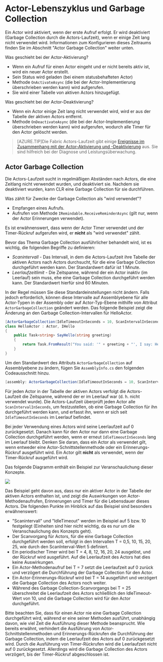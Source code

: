 <properties
   pageTitle="Reliable Actors-Lebenszyklus"
   description="Erläutert Lebenszyklus und Garbage Collection für Service Fabric Reliable Actors"
   services="service-fabric"
   documentationCenter=".net"
   authors="jessebenson"
   manager="timlt"
   editor=""/>


<tags
   ms.service="service-fabric"
   ms.devlang="dotnet"
   ms.topic="article"
   ms.tgt_pltfrm="NA"
   ms.workload="NA"
   ms.date="08/05/2015"
   ms.author="amanbha"/>



# Actor-Lebenszyklus und Garbage Collection
Ein Actor wird aktiviert, wenn der erste Aufruf erfolgt. Er wird deaktiviert (Garbage Collection durch die Actors-Laufzeit), wenn er einige Zeit lang nicht verwendet wird. Informationen zum Konfigurieren dieses Zeitraums finden Sie im Abschnitt "Actor Garbage Collection" weiter unten.

Was geschieht bei der Actor-Aktivierung?

- Wenn ein Aufruf für einen Actor eingeht und er nicht bereits aktiv ist, wird ein neuer Actor erstellt.
- Sein Status wird geladen (bei einem statusbehafteten Actor)
- Methode `OnActivateAsync` (die bei der Actor-Implementierung überschrieben werden kann) wird aufgerufen.
- Sie wird einer Tabelle von aktiven Actors hinzugefügt.

Was geschieht bei der Actor-Deaktivierung?

- Wenn ein Actor einige Zeit lang nicht verwendet wird, wird er aus der Tabelle der aktiven Actors entfernt.
- Methode `OnDeactivateAsync` (die bei der Actor-Implementierung überschrieben werden kann) wird aufgerufen, wodurch alle Timer für den Actor gelöscht werden.

> [AZURE.TIP]Die Fabric Actors-Laufzeit gibt einige [Ereignisse im Zusammenhang mit der Actor-Aktivierung und -Deaktivierung](service-fabric-reliable-actors-diagnostics.md#actor-activation-and-deactivation-events) aus. Sie sind hilfreich bei der Diagnose und Leistungsüberwachung.

## Actor Garbage Collection
Die Actors-Laufzeit sucht in regelmäßigen Abständen nach Actors, die eine Zeitlang nicht verwendet wurden, und deaktiviert sie. Nachdem sie deaktiviert wurden, kann CLR eine Garbage Collection für sie durchführen.

Was zählt für Zwecke der Garbage Collection als "wird verwendet"?

- Empfangen eines Aufrufs.
- Aufrufen von Methode `IRemindable.ReceiveReminderAsync` (gilt nur, wenn der Actor Erinnerungen verwendet).

Es ist erwähnenswert, dass wenn der Actor Timer verwendet und der Timer-Rückruf aufgerufen wird, er **nicht** als "wird verwendet" zählt.

Bevor das Thema Garbage Collection ausführlicher behandelt wird, ist es wichtig, die folgenden Begriffe zu definieren:

- *Scanintervall* - Das Intervall, in dem die Actors-Laufzeit ihre Tabelle der aktiven Actors nach Actors durchsucht, für die eine Garbage Collection durchgeführt werden kann. Der Standardwert dafür ist 1 Minute.
- *Leerlaufzeitlimit* - Die Zeitspanne, während der ein Actor inaktiv (im Leerlauf) sein muss, ehe eine Garbage Collection durchgeführt werden kann. Der Standardwert hierfür sind 60 Minuten.

In der Regel müssen Sie diese Standardeinstellungen nicht ändern. Falls jedoch erforderlich, können diese Intervalle auf Assemblyebene für alle Actor-Typen in der Assembly oder auf Actor-Typ-Ebene mithilfe von Attribut `ActorGarbageCollection` geändert werden. Das folgende Beispiel zeigt die Änderung an den Garbage Collection-Intervallen für HelloActor.

```csharp
[ActorGarbageCollection(IdleTimeoutInSeconds = 10, ScanIntervalInSeconds = 2)]
class HelloActor : Actor, IHello
{
    public Task<string> SayHello(string greeting)
    {
        return Task.FromResult("You said: '" + greeting + "', I say: Hello Actors!");
    }
}
```

Um den Standardwert des Attributs `ActorGarbageCollection` auf Assemblyebene zu ändern, fügen Sie `AssemblyInfo.cs` den folgenden Codeausschnitt hinzu.

```csharp
[assembly: ActorGarbageCollection(IdleTimeoutInSeconds = 10, ScanIntervalInSeconds = 2)]
```

Für jeden Actor in der Tabelle der aktiven Actors verfolgt die Actors-Laufzeit die Zeitspanne, während der er im Leerlauf war (d. h. nicht verwendet wurde). Die Actors-Laufzeit überprüft jeden Actor alle `ScanIntervalInSeconds`, um festzustellen, ob eine Garbage Collection für ihn durchgeführt werden kann, und erfasst ihn, wenn er sich seit `IdleTimeoutInSeconds` im Leerlauf befindet.

Bei jeder Verwendung eines Actors wird seine Leerlaufzeit auf 0 zurückgesetzt. Danach kann für den Actor nur dann eine Garbage Collection durchgeführt werden, wenn er erneut `IdleTimeoutInSeconds` lang im Leerlauf bleibt. Denken Sie daran, dass ein Actor als verwendet gilt, wenn entweder eine Actor-Schnittstellenmethode oder ein Erinnerungs-Rückruf ausgeführt wird. Ein Actor gilt **nicht** als verwendet, wenn der Timer-Rückruf ausgeführt wird.

Das folgende Diagramm enthält ein Beispiel zur Veranschaulichung dieser Konzepte.

![][1]

Das Beispiel geht davon aus, dass nur ein aktiver Actor in der Tabelle der aktiven Actors enthalten ist, und zeigt die Auswirkungen von Actor-Methodenaufrufen, Erinnerungen und Timer für die Lebensdauer dieses Actors. Die folgenden Punkte im Hinblick auf das Beispiel sind besonders erwähnenswert:

- "Scanintervall" und "IdleTimeout" werden im Beispiel auf 5 bzw. 10 festgelegt (Einheiten sind hier nicht wichtig, da es nur um die Veranschaulichung des Konzepts geht).
- Der Scanvorgang für Actors, für die eine Garbage Collection durchgeführt werden soll, erfolgt in den Intervallen T = 0,5, 10, 15, 20, 25, wie durch den ScanInterval-Wert 5 definiert.
- Ein periodischer Timer wird bei T = 4, 8, 12, 16, 20, 24 ausgelöst, und der Rückruf wird ausgeführt. Auf die Leerlaufzeit des Actors hat dies keine Auswirkungen.
- Ein Actor-Methodenaufruf bei T = 7 setzt die Leerlaufzeit auf 0 zurück und verzögert die Durchführung der Garbage Collection für den Actor.
- Ein Actor-Erinnerungs-Rückruf wird bei T = 14 ausgeführt und verzögert die Garbage Collection des Actors noch weiter.
- Während des Garbage Collection-Scanvorgangs bei T = 25 überschreitet die Leerlaufzeit des Actors schließlich den IdleTimeout-Wert von 10, und die Garbage Collection wird für den Actor durchgeführt.

Bitte beachten Sie, dass für einen Actor nie eine Garbage Collection durchgeführt wird, während er eine seiner Methoden ausführt, unabhängig davon, wie viel Zeit die Ausführung dieser Methode beansprucht. Wie bereits erwähnt, verhindert die Ausführung von Actor-Schnittstellenmethoden und Erinnerungs-Rückrufen die Durchführung der Garbage Collection, indem die Leerlaufzeit des Actors auf 0 zurückgesetzt wird. Durch die Ausführung von Timer-Rückrufen wird die Leerlaufzeit nicht auf 0 zurückgesetzt. Allerdings wird die Garbage Collection des Actors verzögert, bis der Timer-Rückruf abgeschlossen ist.

<!--Image references-->
[1]: ./media/service-fabric-reliable-actors-lifecycle/garbage-collection.png

<!---HONumber=August15_HO6-->